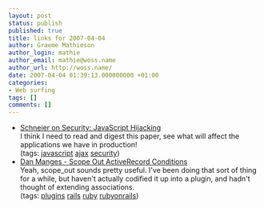 ```yaml
---
layout: post
status: publish
published: true
title: links for 2007-04-04
author: Graeme Mathieson
author_login: mathie
author_email: mathie@woss.name
author_url: http://woss.name/
date: 2007-04-04 01:39:13.000000000 +01:00
categories:
- Web surfing
tags: []
comments: []
---
```

<ul class="delicious">
	<li>
		<div class="delicious-link"><a href="http://www.schneier.com/blog/archives/2007/04/javascript_hija.html">Schneier on Security: JavaScript Hijacking</a></div>
		<div class="delicious-extended">I think I need to read and digest this paper, see what will affect the applications we have in production!</div>
		<div class="delicious-tags">(tags: <a href="http://del.icio.us/mathie/javascript">javascript</a> <a href="http://del.icio.us/mathie/ajax">ajax</a> <a href="http://del.icio.us/mathie/security">security</a>)</div>
	</li>
	<li>
		<div class="delicious-link"><a href="http://www.dcmanges.com/blog/21">Dan Manges - Scope Out ActiveRecord Conditions</a></div>
		<div class="delicious-extended">Yeah, scope_out sounds pretty useful.  I've been doing that sort of thing for a while, but haven't actually codified it up into a plugin, and hadn't thought of extending associations.</div>
		<div class="delicious-tags">(tags: <a href="http://del.icio.us/mathie/plugins">plugins</a> <a href="http://del.icio.us/mathie/rails">rails</a> <a href="http://del.icio.us/mathie/ruby">ruby</a> <a href="http://del.icio.us/mathie/rubyonrails">rubyonrails</a>)</div>
	</li>
</ul>
